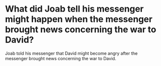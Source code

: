 # What did Joab tell his messenger might happen when the messenger brought news concerning the war to David?

Joab told his messenger that David might become angry after the messenger brought news concerning the war to David.
